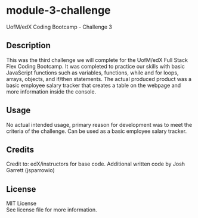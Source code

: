 # module-3-challenge
UofM/edX Coding Bootcamp - Challenge 3

## Description

This was the third challenge we will complete for the UofM/edX Full Stack Flex Coding Bootcamp. It was completed to practice our skills with basic JavaScript functions such as variables, functions, while and for loops, arrays, objects, and if/then statements. The actual produced product was a basic employee salary tracker that creates a table on the webpage and more information inside the console.

## Usage

No actual intended usage, primary reason for development was to meet the criteria of the challenge. Can be used as a basic employee salary tracker.

## Credits

Credit to: edX/instructors for base code. Additional written code by Josh Garrett (jsparrowio)

## License

MIT License\
See license file for more information.
